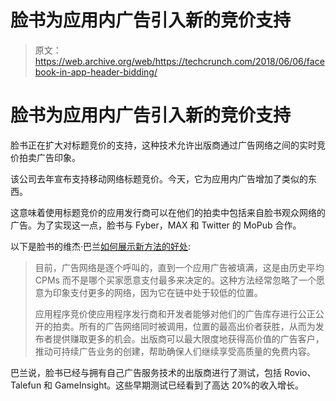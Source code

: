 # 脸书为应用内广告引入新的竞价支持

> 原文：<https://web.archive.org/web/https://techcrunch.com/2018/06/06/facebook-in-app-header-bidding/>

# 脸书为应用内广告引入新的竞价支持

脸书正在扩大对标题竞价的支持，这种技术允许出版商通过广告网络之间的实时竞价拍卖广告印象。

该公司去年宣布支持移动网络标题竞价。今天，它为应用内广告增加了类似的东西。

这意味着使用标题竞价的应用发行商可以在他们的拍卖中包括来自脸书观众网络的广告。为了实现这一点，脸书与 Fyber，MAX 和 Twitter 的 MoPub 合作。

以下是脸书的维杰·巴兰[如何展示新方法的好处](https://web.archive.org/web/20230320182706/https://www.facebook.com/audiencenetwork/news-and-insights/introducing-bidding-for-app-publishers-and-developers):

> 目前，广告网络是逐个呼叫的，直到一个应用广告被填满，这是由历史平均 CPMs 而不是哪个买家愿意支付最多来决定的。这种方法经常忽略了一个愿意为印象支付更多的网络，因为它在链中处于较低的位置。
> 
> 应用程序竞价使应用程序发行商和开发者能够对他们的广告库存进行公正公开的拍卖。所有的广告网络同时被调用，位置的最高出价者获胜，从而为发布者提供赚取更多的机会。出版商可以最大限度地获得高价值的广告客户，推动可持续广告业务的创建，帮助确保人们继续享受高质量的免费内容。

巴兰说，脸书已经与拥有自己广告服务技术的出版商进行了测试，包括 Rovio、Talefun 和 GameInsight。这些早期测试已经看到了高达 20%的收入增长。